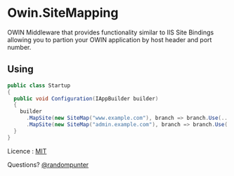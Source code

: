 Owin.SiteMapping
===================

OWIN Middleware that provides functionality similar to IIS Site Bindings allowing you to partion your OWIN application by host header and port number.

Using
-

```csharp
public class Startup
{
  public void Configuration(IAppBuilder builder)
  {
    builder
      .MapSite(new SiteMap("www.example.com"), branch => branch.Use(...))
      .MapSite(new SiteMap("admin.example.com"), branch => branch.Use(...));
  }
}
```

Licence : [MIT]

Questions? [@randompunter]

  [MIT]: http://opensource.org/licenses/MIT
  [@randompunter]: http://twitter.com/randompunter